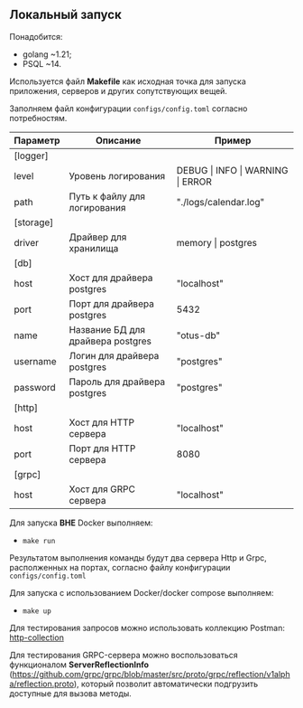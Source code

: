 ## Локальный запуск

Понадобится:

- golang ~1.21;
- PSQL ~14.

Используется файл **Makefile** как исходная точка для запуска приложения, серверов и других сопутствующих вещей.

Заполняем файл конфигурации `configs/config.toml` согласно потребностям.

| Параметр  | Описание                          | Пример                            |
| --------- | --------------------------------- | --------------------------------- |
| [logger]  |                                   |                                   |
| level     | Уровень логирования               | DEBUG \| INFO \| WARNING \| ERROR |
| path      | Путь к файлу для логирования      | "./logs/calendar.log"             |
| [storage] |                                   |                                   |
| driver    | Драйвер для хранилища             | memory \| postgres                |
| [db]      |                                   |                                   |
| host      | Хост для драйвера postgres        | "localhost"                       |
| port      | Порт для драйвера postgres        | 5432                              |
| name      | Название БД для драйвера postgres | "otus-db"                         |
| username  | Логин для драйвера postgres       | "postgres"                        |
| password  | Пароль для драйвера postgres      | "postgres"                        |
| [http]    |                                   |                                   |
| host      | Хост для HTTP сервера             | "localhost"                       |
| port      | Порт для HTTP сервера             | 8080                              |
| [grpc]    |                                   |                                   |
| host      | Хост для GRPC сервера             | "localhost"                       |

Для запуска **ВНЕ** Docker выполняем:

- `make run`

Результатом выполнения команды будут два сервера Http и Grpc, располженных на портах, согласно файлу конфигурации `configs/config.toml`

Для запуска с использованием Docker/docker compose выполняем:

- `make up`

Для тестирования запросов можно использовать коллекцию Postman: [http-collection](docs/postman/OTUS.HTTP.postman_collection.json)

Для тестирования GRPC-сервера можно воспользоваться функционалом **ServerReflectionInfo** (https://github.com/grpc/grpc/blob/master/src/proto/grpc/reflection/v1alpha/reflection.proto), который позволит автоматически подгрузить доступные для вызова методы.

